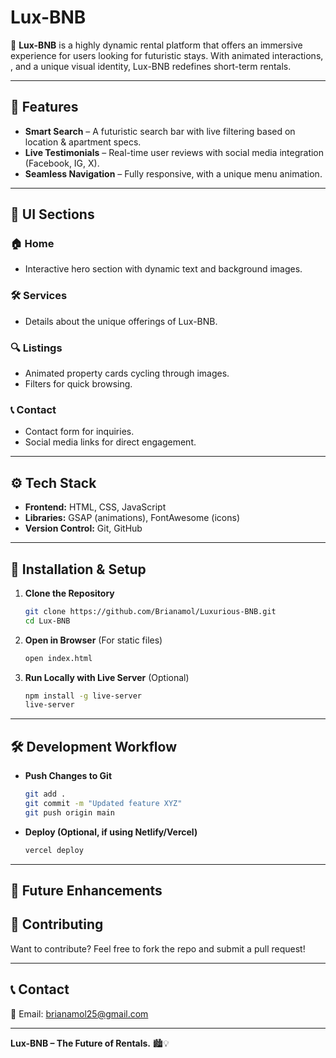 # Lux-BNB



🚀 **Lux-BNB** is a  highly dynamic rental platform that offers an immersive experience for users looking for futuristic stays. With animated interactions, , and a unique visual identity, Lux-BNB redefines short-term rentals.

---

## 🌟 Features


- **Smart Search** – A futuristic search bar with live filtering based on location & apartment specs.
- **Live Testimonials** – Real-time user reviews with social media integration (Facebook, IG, X).
- **Seamless Navigation** – Fully responsive, with a unique menu animation.

---

## 🎨 UI Sections

### 🏠 Home
- Interactive hero section with dynamic text and background images.

### 🛠️ Services
- Details about the unique offerings of Lux-BNB.

### 🔍 Listings
- Animated property cards cycling through images.
- Filters for quick browsing.

### 📞 Contact
- Contact form for inquiries.
- Social media links for direct engagement.

---

## ⚙️ Tech Stack

- **Frontend:** HTML, CSS, JavaScript
- **Libraries:** GSAP (animations), FontAwesome (icons)
- **Version Control:** Git, GitHub

---

## 🚀 Installation & Setup

1. **Clone the Repository**
   ```bash
   git clone https://github.com/Brianamol/Luxurious-BNB.git
   cd Lux-BNB
   ```

2. **Open in Browser** (For static files)
   ```bash
   open index.html
   ```

3. **Run Locally with Live Server** (Optional)
   ```bash
   npm install -g live-server
   live-server
   ```

---

## 🛠️ Development Workflow

- **Push Changes to Git**
  ```bash
  git add .
  git commit -m "Updated feature XYZ"
  git push origin main
  ```
- **Deploy (Optional, if using Netlify/Vercel)**
  ```bash
  vercel deploy
  ```

---

## 📌 Future Enhancements



## 🤝 Contributing

Want to contribute? Feel free to fork the repo and submit a pull request!

---

## 📞 Contact

📧 Email: brianamol25@gmail.com


---

**Lux-BNB – The Future of Rentals.** 🏙️💡

